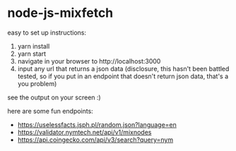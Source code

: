 # node-js-mixfetch

easy to set up instructions:

1. yarn install 
2. yarn start
3. navigate in your browser to http://localhost:3000
4. input any url that returns a json data (disclosure, this hasn't been battled tested, so if you put in an endpoint that doesn't return json data, that's a you problem)

see the output on your screen :)

here are some fun endpoints:
- https://uselessfacts.jsph.pl/random.json?language=en
- https://validator.nymtech.net/api/v1/mixnodes
- https://api.coingecko.com/api/v3/search?query=nym

